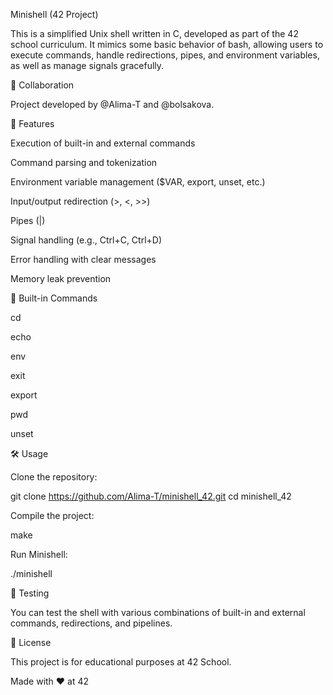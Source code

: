 Minishell (42 Project)

This is a simplified Unix shell written in C, developed as part of the 42 school curriculum. It mimics some basic behavior of bash, allowing users to execute commands, handle redirections, pipes, and environment variables, as well as manage signals gracefully.

👥 Collaboration

Project developed by @Alima-T and @bolsakova.

🚀 Features

Execution of built-in and external commands

Command parsing and tokenization

Environment variable management ($VAR, export, unset, etc.)

Input/output redirection (>, <, >>)

Pipes (|)

Signal handling (e.g., Ctrl+C, Ctrl+D)

Error handling with clear messages

Memory leak prevention

🔧 Built-in Commands

cd

echo

env

exit

export

pwd

unset

🛠️ Usage

Clone the repository:

git clone https://github.com/Alima-T/minishell_42.git
cd minishell_42

Compile the project:

make

Run Minishell:

./minishell

🧪 Testing

You can test the shell with various combinations of built-in and external commands, redirections, and pipelines.

📜 License

This project is for educational purposes at 42 School.

Made with ❤️ at 42

